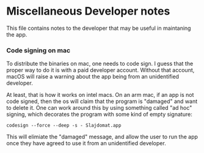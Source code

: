 # Miscellaneous Developer notes

This file contains notes to the developer that may be useful in maintaning the app.

### Code signing on mac

To distribute the binaries on mac, one needs to code sign. I guess that the proper way to do it is with a paid developer account. Without that account, macOS will raise a warning about the app being from an unidentified developer.

At least, that is how it works on intel macs. On an arm mac, if an app is not code signed, then the os will claim that the program is "damaged" and want to delete it. One can work around this by using something called "ad hoc" signing, which decorates the program with some kind of empty signature: 

    codesign --force --deep -s - Slajdomat.app

This will elimiate the "damaged" message, and allow the user to run the app once they have agreed to use it from an unidentified developer. 
